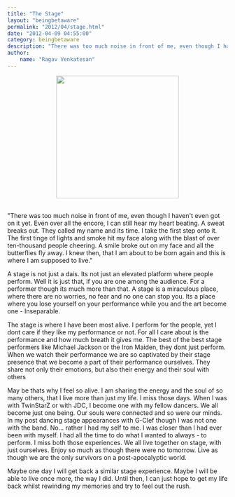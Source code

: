 ```yaml
---
title: "The Stage"
layout: "beingbetaware"
permalink: "2012/04/stage.html"
date: "2012-04-09 04:55:00"
category: beingbetaware
description: "There was too much noise in front of me, even though I haven't even got on it yet. Even over all the encore, I can still hear my heart beating. A sweat breaks out. They called my name and its time... "
author: 
    name: "Ragav Venkatesan"
---
```

<center><img style = "height: 20em; " src="{{ site.url }}/img/personal/stage.jpg"></center><br>
<p>"There was too much noise in front of me, even though I haven't even got on it yet. Even over all the encore, I can still hear my heart beating. A sweat breaks out. They called my name and its time. I take the first step onto it. The first tinge of lights and smoke hit my face along with the blast of over ten-thousand people cheering. A smile broke out on my face and all the butterflies fly away. I knew then, that I am about to be born again and this is where I am supposed to live."</p>

<p>A stage is not just a dais. Its not just an elevated platform where people perform. Well it is just that, if you are one among the audience. For a performer though its much more than that. A stage is a miraculous place, where there are no worries, no fear and no one can stop you. Its a place where you lose yourself on your performance while you and the art become one - Inseparable.</p>

<p>The stage is where I have been most alive. I perform for the people, yet I dont care if they like my performance or not. For all I care about is the performance and how much breath it gives me. The best of the best stage performers like Michael Jackson or the Iron Maiden, they dont just perform. When we watch their performance we are so captivated by their stage presence that we become a part of their performance ourselves. They share not only their emotions, but also their energy and their soul with others</p>

<p>May be thats why I feel so alive. I am sharing the energy and the soul of so many others, that I live more than just my life. I miss those days. When I was with TwinStarZ or with JDC, I become one with my fellow dancers. We all become just one being. Our souls were connected and so were our minds. In my post dancing stage appearances with G-Clef though I was not one with the band. No... rather I had my self to me. I was closer than I had ever been with myself. I had all the time to do what I wanted to always - to perform. I miss both those experiences. We all live together on stage, with just ourselves. Enjoy so much as though there were no tomorrow. Live as though we are the only survivors on a post-apocalyptic world.</p>

<p>Maybe one day I will get back a similar stage experience. Maybe I will be able to live once more, the way I did. Until then, I can just hope to get my life back whilst rewinding my memories and try to feel out the rush.</p>